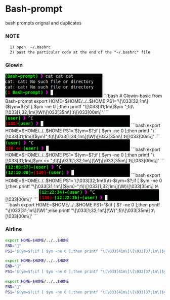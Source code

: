 # Bash-prompt
bash prompts orignal and duplicates
### NOTE
      1) open  ~/.bashrc
      2) past the particular code at the end of the "~/.bashrc" file

### Glowin
<img src=".img/glowin1.png">
```bash
# Glowin-basic from Bash-prompt
export HOME=$HOME/../..$HOME
PS1='\[\033[32;1m\]($(ym=$?;if [ $ym -ne 0 ];then printf "\[\033[31;1m\]$ym ";fi)\[\033[1;32;1m\]\W)\[\033[35m\] 》\[\033[00m\]'
```
<img src=".img/glowin2.png">
```bash
export HOME=$HOME/../..$HOME
PS1='$(ym=$?;if [ $ym -ne 0 ];then printf "\[\033[31;1m\]($ym)";fi)\[\033[1;34;1m\](\W)\[\033[35m\] 》\[\033[00m\]'
```

<img src=".img/glowin3.png">
```bash
export HOME=$HOME/../..$HOME
PS1='$(ym=$?;if [ $ym -ne 0 ];then printf "\[\033[31;1m\]$ym << ";fi)\[\033[1;32;1m\](\W)\[\033[35m\] 》\[\033[00m\]'
```

<img src=".img/glowin4.png">
```bash
export HOME=$HOME/../..$HOME
PS1='\[\033[32;1m\](\t)-$(ym=$?;if [ $ym -ne 0 ];then printf "\[\033[31;1m\]($ym)-";fi)\[\033[1;32;1m\](\W)\[\033[35m\] 》\[\033[00m\]'
```

<img src=".img/glowin5.png">
```bash
export HOME=$HOME/../..$HOME
PS1='$(if [ $? -ne 0 ];then printf "\[\033[31;1m\](\W)";else printf "\[\033[1;32;1m\](\W)";fi)\[\033[35m\] 》\[\033[00m\]'
```

### Airline 
```bash
export HOME=$HOME/../..$HOME
END=""
PS1='$(ym=$?;if [ $ym -ne 0 ];then printf "\[\033[41m\]\[\033[37;1m\]$ym\[\033[0m\]\[\033[31;1m\]\[\033[44m\]$END";fi)\[\033[44m\]\[\033[37;1m\]\W\[\033[0m\]\[\033[34m\]$END\[\033[00m\] '
```

```bash
export HOME=$HOME/../..$HOME
END=""
PS1='$(ym=$?;if [ $ym -ne 0 ];then printf "\[\033[41m\]\[\033[37;1m\]$ym\[\033[0m\]\[\033[31;1m\]\[\033[46m\]$END";fi)\[\033[46m\]\[\033[37;1m\]\W\[\033[0m\]\[\033[36m\]$END\[\033[00m\] '
```

```bash
export HOME=$HOME/../..$HOME
END=""
PS1='$(ym=$?;if [ $ym -ne 0 ];then printf "\[\033[41m\]\[\033[37;1m\]$ym\[\033[0m\]\[\033[31;1m\]\[\033[45m\]$END";fi)\[\033[45m\]\[\033[37;1m\]\W\[\033[0m\]\[\033[35m\]$END\[\033[00m\] '
```
